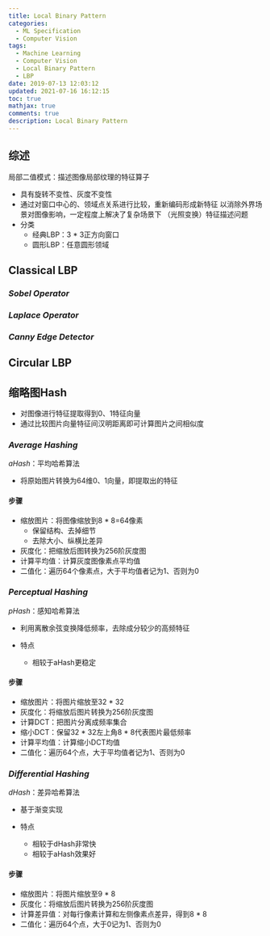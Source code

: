 ```yaml
---
title: Local Binary Pattern
categories:
  - ML Specification
  - Computer Vision
tags:
  - Machine Learning
  - Computer Vision
  - Local Binary Pattern
  - LBP
date: 2019-07-13 12:03:12
updated: 2021-07-16 16:12:15
toc: true
mathjax: true
comments: true
description: Local Binary Pattern
---
```


##	综述

局部二值模式：描述图像局部纹理的特征算子

-	具有旋转不变性、灰度不变性
-	通过对窗口中心的、领域点关系进行比较，重新编码形成新特征
	以消除外界场景对图像影响，一定程度上解决了复杂场景下
	（光照变换）特征描述问题
-	分类
	-	经典LBP：3 * 3正方向窗口
	-	圆形LBP：任意圆形领域

##	Classical LBP

###	*Sobel Operator*

###	*Laplace Operator*

###	*Canny Edge Detector*

##	Circular LBP

##	缩略图Hash

-	对图像进行特征提取得到0、1特征向量
-	通过比较图片向量特征间汉明距离即可计算图片之间相似度

###	*Average Hashing*

*aHash*：平均哈希算法

-	将原始图片转换为64维0、1向量，即提取出的特征

####	步骤

-	缩放图片：将图像缩放到8 * 8=64像素
	-	保留结构、去掉细节
	-	去除大小、纵横比差异
-	灰度化：把缩放后图转换为256阶灰度图
-	计算平均值：计算灰度图像素点平均值
-	二值化：遍历64个像素点，大于平均值者记为1、否则为0

###	*Perceptual Hashing*

*pHash*：感知哈希算法

-	利用离散余弦变换降低频率，去除成分较少的高频特征

-	特点
	-	相较于aHash更稳定

####	步骤

-	缩放图片：将图片缩放至32 * 32
-	灰度化：将缩放后图片转换为256阶灰度图
-	计算DCT：把图片分离成频率集合
-	缩小DCT：保留32 * 32左上角8 * 8代表图片最低频率
-	计算平均值：计算缩小DCT均值
-	二值化：遍历64个点，大于平均值者记为1、否则为0

###	*Differential Hashing*

*dHash*：差异哈希算法

-	基于渐变实现

-	特点
	-	相较于dHash非常快
	-	相较于aHash效果好

####	步骤

-	缩放图片：将图片缩放至9 * 8
-	灰度化：将缩放后图片转换为256阶灰度图
-	计算差异值：对每行像素计算和左侧像素点差异，得到8 * 8
-	二值化：遍历64个点，大于0记为1、否则为0

